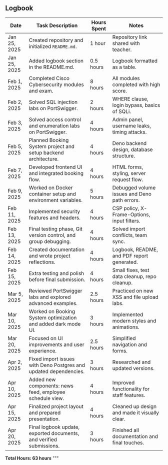
## Logbook

| Date           | Task Description                                                    | Hours Spent | Notes                                         |
|----------------|----------------------------------------------------------------------|-------------|-----------------------------------------------|
| Jan 25, 2025   | Created repository and initialized `README.md`.                      | 1 hour      | Repository link shared with teacher.          |
| Jan 25, 2025   | Added logbook section in the README.md.                              | 0.5 hours   | Logbook formatted as a table.                 |
| Feb 1, 2025    | Completed Cisco Cybersecurity modules and exam.                      | 8 hours     | All modules completed with high score.        |
| Feb 2, 2025    | Solved SQL injection labs on PortSwigger.                            | 2 hours     | WHERE clause, login bypass, basics of SQLi.   |
| Feb 3, 2025    | Solved access control and enumeration labs on PortSwigger.           | 4 hours     | Admin panel, username leaks, timing attacks.  |
| Feb 5, 2025    | Planned Booking System project and setup backend architecture.       | 4 hours     | Deno backend design, database structure.      |
| Feb 7, 2025    | Developed frontend UI and integrated booking flow.                   | 4 hours     | HTML forms, styling, server request flow.     |
| Feb 9, 2025    | Worked on Docker container setup and environment variables.          | 5 hours     | Debugged volume issues and Deno path errors.  |
| Feb 11, 2025   | Implemented security features and headers.                           | 4 hours     | CSP policy, X-Frame-Options, input filters.   |
| Feb 13, 2025   | Final testing phase, Git version control, and group debugging.       | 4 hours     | Solved import conflicts, team sync.           |
| Feb 14, 2025   | Created documentation and wrote project reflections.                 | 4 hours     | Logbook, README, and PDF report generated.    |
| Feb 15, 2025   | Extra testing and polish before final submission.                    | 4 hours     | Small fixes, test data cleanup, repo cleanup. |
| Mar 5, 2025    | Reviewed PortSwigger labs and explored advanced examples.            | 2.5 hours   | Practiced on new XSS and file upload labs.    |
| Mar 10, 2025   | Worked on Booking System optimization and added dark mode UI.        | 3 hours     | Implemented modern styles and animations.     |
| Mar 20, 2025   | Focused on UI improvements and user experience.                      | 2.5 hours   | Simplified navigation and forms.              |
| Apr 2, 2025    | Fixed import issues with Deno Postgres and updated dependencies.     | 3 hours     | Researched and updated versions.              |
| Apr 10, 2025   | Added new components: news feed, employee schedule view.             | 4 hours     | Improved functionality for staff features.    |
| Apr 15, 2025   | Finalized project layout and prepared presentation.                  | 4 hours     | Cleaned up design and made it visually clear. |
| Apr 20, 2025   | Final logbook update, exported documents, and verified submissions.  | 3 hours     | Finished all documentation and final touches. |

**Total Hours: 63 hours**
"""


